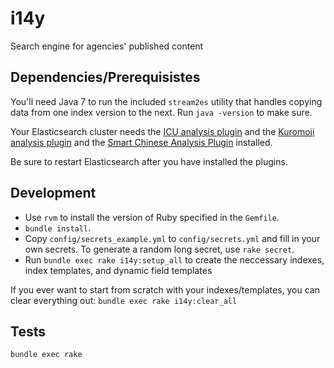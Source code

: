 # i14y
Search engine for agencies' published content

## Dependencies/Prerequisistes

You'll need Java 7 to run the included `stream2es` utility that handles copying data from one index version to the next.
Run `java -version` to make sure.

Your Elasticsearch cluster needs the [ICU analysis plugin](https://github.com/elastic/elasticsearch-analysis-icu) and
the [Kuromoji analysis plugin](https://github.com/elastic/elasticsearch-analysis-kuromoji/blob/master/README.md) and
the [Smart Chinese Analysis Plugin](https://github.com/elastic/elasticsearch-analysis-smartcn) installed.

Be sure to restart Elasticsearch after you have installed the plugins.

## Development

- Use `rvm` to install the version of Ruby specified in the `Gemfile`.
- `bundle install`.
- Copy `config/secrets_example.yml` to `config/secrets.yml` and fill in your own secrets. To generate a random long secret, use `rake secret`.
- Run `bundle exec rake i14y:setup_all` to create the neccessary indexes, index templates, and dynamic field templates

If you ever want to start from scratch with your indexes/templates, you can clear everything out:
`bundle exec rake i14y:clear_all`

## Tests

`bundle exec rake`

